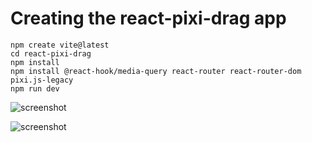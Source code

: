# Creating the react-pixi-drag app

    npm create vite@latest
    cd react-pixi-drag
    npm install
    npm install @react-hook/media-query react-router react-router-dom pixi.js-legacy
    npm run dev

![screenshot](https://raw.github.com/afarber/react-questions/master/react-pixi-drag/screenshot.gif)

![screenshot](https://raw.github.com/afarber/react-questions/master/react-pixi-drag/keep-aspect-ratio.gif)


